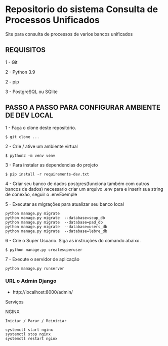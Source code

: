 # Repositorio do sistema Consulta de Processos Unificados
Site para consulta de processos de varios bancos unificados

## REQUISITOS

1 - Git

2 - Python 3.9

2 - pip

3 - PostgreSQL ou SQlite

## PASSO A PASSO PARA CONFIGURAR AMBIENTE DE DEV LOCAL

1 - Faça o clone deste repositório.
```
$ git clone ...
```

2 - Crie / ative um ambiente virtual
```
$ python3 -m venv venv
```

3 - Para instalar as dependencias do projeto
```
$ pip install -r requirements-dev.txt
```

4 - Criar seu banco de dados postgres(funciona também com outros bancos de dados) necessario criar um arquivo .env para e inserir sua string de conexão,
seguir o .envExemple


5 - Executar as migrações para atualizar seu banco local

```
python manage.py migrate
python manage.py migrate  --database=scup_db 
python manage.py migrate  --database=pad_db
python manage.py migrate  --database=users_db 
python manage.py migrate  --database=lebre_db

```

6 - Crie o Super Usuario. Siga as instruções do comando abaixo.
```
$ python manage.py createsuperuser
```

7 - Execute o servidor de aplicação
```
python manage.py runserver
```

### URL o Admin Django
* http://localhost:8000/admin/



Serviços

NGINX
```
Iniciar / Parar / Reiniciar

systemctl start nginx
systemctl stop nginx
systemctl restart nginx
```



